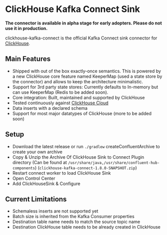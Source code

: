 # ClickHouse Kafka Connect Sink
**The connector is available in alpha stage for early adopters. Please do not use it in production.**

clickhouse-kafka-connect is the official Kafka Connect sink connector for [ClickHouse](https://clickhouse.com/).

## Main Features
- Shipped with out of the box exactly-once semantics. This is powered by a new ClickHouse core feature named KeeperMap (used a state store by the connector) and allows to keep the architecture minimalistic.
- Support for 3rd party state stores: Currently defaults to In-memory but can use KeeperMap (Redis to be added soon).
- Core integration: Built, maintained and supported by ClickHouse
- Tested continuously against [ClickHouse Cloud](https://clickhouse.com/cloud)
- Data inserts with a declared schema
- Support for most major datatypes of ClickHouse (more to be added soon)

## Setup
- Download the latest release or run `./gradlew` createConfluentArchive to create your own archive
- Copy & Unzip the Archive Of ClickHouse Sink to Connect Plugin directory (Can be found at `/usr/share/java,/usr/share/confluent-hub-components`) (`clickhouse-kafka-connect-1.8.0-SNAPSHOT.zip`)
- Restart connect worker to load ClickHouse Sink
- Open Control Center
- Add ClickHouseSink & Configure

## Current Limitations 
- Schemaless inserts are not supported yet
- Batch size is inherited from the Kafka Consumer properties
- Destination table name needs to match the source topic name
- Destination ClickHouse table needs to be already created in ClickHouse

